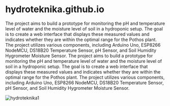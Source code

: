 # hydroteknika.github.io

The project aims to build a prototype for monitoring the pH and temperature level of water and the moisture level of soil in a hydroponic setup. The goal is to create a web interface that displays these measured values and indicates whether they are within the optimal range for the Pothos plant. The project utilizes various components, including Arduino Uno, ESP8266 NodeMCU, DS18B20 Temperature Sensor, pH Sensor, and Soil Humidity Hygrometer Moisture Sensor. The project aims to build a prototype for monitoring the pH and temperature level of water and the moisture level of soil in a hydroponic setup. The goal is to create a web interface that displays these measured values and indicates whether they are within the optimal range for the Pothos plant. The project utilizes various components, including Arduino Uno, ESP8266 NodeMCU, DS18B20 Temperature Sensor, pH Sensor, and Soil Humidity Hygrometer Moisture Sensor.

![hydroteknika1](https://user-images.githubusercontent.com/61749438/230556978-a37bada1-df8e-49bc-864c-44b63b836488.PNG)
